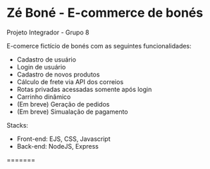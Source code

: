 # Zé Boné - E-commerce de bonés

Projeto Integrador - Grupo 8


E-comerce fictício de bonés com as seguintes funcionalidades:

  - Cadastro de usuário
  - Login de usuário
  - Cadastro de novos produtos
  - Cálculo de frete via API dos correios
  - Rotas privadas acessadas somente após login
  - Carrinho dinâmico
  - (Em breve) Geração de pedidos
  - (Em breve) Simualação de pagamento
 
 Stacks:
  - Front-end: EJS, CSS, Javascript
  - Back-end: NodeJS, Express

=======

